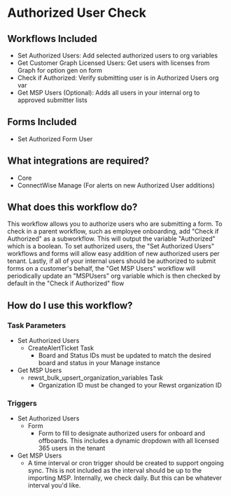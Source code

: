 # Authorized User Check

## Workflows Included

- Set Authorized Users: Add selected authorized users to org variables
- Get Customer Graph Licensed Users: Get users with licenses from Graph for option gen on form
- Check if Authorized: Verify submitting user is in Authorized Users org var
- Get MSP Users (Optional): Adds all users in your internal org to approved submitter lists

## Forms Included

- Set Authorized Form User

## What integrations are required?

- Core
- ConnectWise Manage (For alerts on new Authorized User additions)

## What does this workflow do?

This workflow allows you to authorize users who are submitting a form. To check in a parent workflow, such as 
employee onboarding, add "Check if Authorized" as a subworkflow. This will output the variable "Authorized" which is 
a boolean. To set authorized users, the "Set Authorized Users" workflows and forms will allow easy addition of new 
authorized users per tenant. Lastly, if all of your internal users should be authorized to submit forms on a 
customer's behalf, the "Get MSP Users" workflow will periodically update an "MSPUsers" org variable which is then 
checked by default in the "Check if Authorized" flow

## How do I use this workflow?

### Task Parameters

- Set Authorized Users
  - CreateAlertTicket Task
    - Board and Status IDs must be updated to match the desired board and status in your Manage instance
- Get MSP Users
  - rewst_bulk_upsert_organization_variables Task
    - Organization ID must be changed to your Rewst organization ID


### Triggers

- Set Authorized Users
  - Form
    - Form to fill to designate authorized users for onboard and offboards. This includes a dynamic dropdown with 
all licensed 365 users in the tenant
- Get MSP Users
  - A time interval or cron trigger should be created to support ongoing sync. This is not included as the interval 
should be up to the importing MSP. Internally, we check daily. But this can be whatever interval you'd like.

